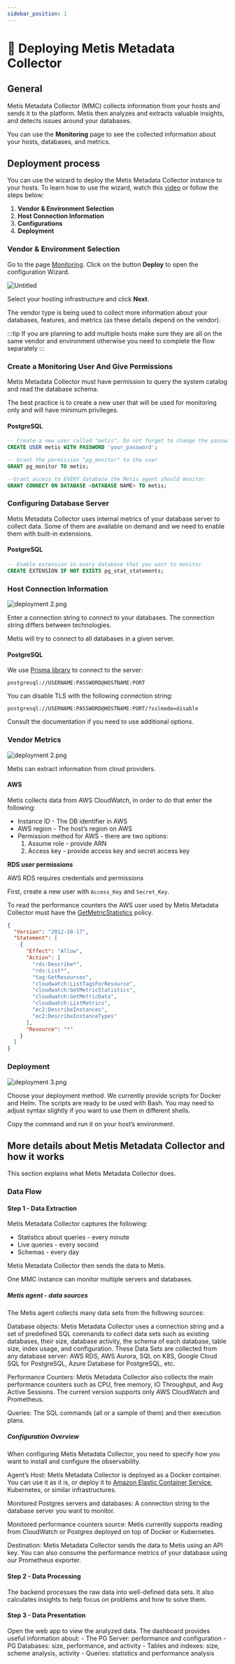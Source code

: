 ```yaml
---
sidebar_position: 1
---
```


# 🤖 Deploying Metis Metadata Collector

## General

Metis Metadata Collector (MMC) collects information from your hosts and sends it to the platform. Metis then analyzes and extracts valuable insights, and detects issues around your databases.

You can use the **Monitoring** page to see the collected information about your hosts, databases, and metrics.

## Deployment process

You can use the wizard to deploy the Metis Metadata Collector instance to your hosts. To learn how to use the wizard, watch this [video](https://youtu.be/K8yMuhfBGfU) or follow the steps below:

1. **Vendor & Environment Selection**
2. **Host Connection Information**
3. **Configurations**
4. **Deployment**

### **Vendor & Environment Selection**

Go to the page [Monitoring](https://app.metisdata.io/monitoring). Click on the button **Deploy** to open the configuration Wizard.

![Untitled](../Quickstart/New_PG_Wizard_Select_vendor.png)

Select your hosting infrastructure and click **Next**.

The vendor type is being used to collect more information about your databases, features, and metrics (as these details depend on the vendor).

:::tip
If you are planning to add multiple hosts make sure they are all on the same vendor and environment otherwise you need to complete the flow separately
:::

### Create a Monitoring User And Give Permissions

Metis Metadata Collector must have permission to query the system catalog and read the database schema.

The best practice is to create a new user that will be used for monitoring only and will have minimum privileges.

#### PostgreSQL

```sql
-- Create a new user called "metis". Do not forget to change the password.
CREATE USER metis WITH PASSWORD 'your_password';

-- Grant the permission "pg_monitor" to the user
GRANT pg_monitor TO metis;

--Grant access to EVERY database the Metis agent should monitor.
GRANT CONNECT ON DATABASE <DATABASE NAME> TO metis;
```

### Configuring Database Server

Metis Metadata Collector uses internal metrics of your database server to collect data. Some of them are available on demand and we need to enable them with built-in extensions.

#### PostgreSQL

```sql
-- Enable extension in every database that you want to monitor
CREATE EXTENSION IF NOT EXISTS pg_stat_statements;
```

### Host Connection Information

![deployment 2.png](Deploy%20Metis%20Agent/dep_2.png)

Enter a connection string to connect to your databases. The connection string differs between technologies.

Metis will try to connect to all databases in a given server.

#### PostgreSQL

We use [Prisma library](https://www.prisma.io/docs/orm/reference/connection-urls#postgresql) to connect to the server:

```
postgresql://USERNAME:PASSWORD@HOSTNAME:PORT
```

You can disable TLS with the following connection string:

```
postgresql://USERNAME:PASSWORD@HOSTNAME:PORT/?sslmode=disable
```

Consult the documentation if you need to use additional options.

### Vendor Metrics

![deployment 2.png](Deploy%20Metis%20Agent/dep_2.png)

Metis can extract information from cloud providers.

#### AWS

Metis collects data from AWS CloudWatch, in order to do that enter the following:

- Instance ID - The DB identifier in AWS
- AWS region - The host’s region on AWS
- Permission method for AWS - there are two options:
  1. Assume role - provide ARN
  2. Access key - provide access key and secret access key

**RDS user permissions**

AWS RDS requires credentials and permissions

First, create a new user with `Access_Key` and `Secret_Key`.

To read the performance counters the AWS user used by Metis Metadata Collector must have the [GetMetricStatistics](https://www.docs.metisdata.io/.aws.amazon.com/AmazonCloudWatch/latest/APIReference/API_GetMetricStatistics.html) policy.

```json
{
  "Version": "2012-10-17",
  "Statement": [
    {
      "Effect": "Allow",
      "Action": [
        "rds:Describe*",
        "rds:List*",
        "tag:GetResources",
        "cloudwatch:ListTagsForResource",
        "cloudwatch:GetMetricStatistics",
        "cloudwatch:GetMetricData",
        "cloudwatch:ListMetrics",
        "ec2:DescribeInstances",
        "ec2:DescribeInstanceTypes"
      ],
      "Resource": "*"
    }
  ]
}
```

### Deployment

![deployment 3.png](Deploy%20Metis%20Agent/dep_3.png)

Choose your deployment method. We currently provide scripts for Docker and Helm. The scripts are ready to be used with Bash. You may need to adjust syntax slightly if you want to use them in different shells.

Copy the command and run it on your host’s environment.

## More details about Metis Metadata Collector and how it works

This section explains what Metis Metadata Collector does.

### Data Flow

#### Step 1 - Data Extraction

Metis Metadata Collector captures the following:

- Statistics about queries - every minute
- Live queries - every second
- Schemas - every day

Metis Metadata Collector then sends the data to Metis.

One MMC instance can monitor multiple servers and databases.

##### Metis agent - data sources

The Metis agent collects many data sets from the following sources:

Database objects: Metis Metadata Collector uses a connection string and a set of predefined SQL commands to collect data sets such as existing databases, their size, database activity, the schema of each database, table size, index usage, and configuration. These Data Sets are collected from any database server: AWS RDS, AWS Aurora, SQL on K8S, Google Cloud SQL for PostgreSQL, Azure Database for PostgreSQL, etc.

Performance Counters: Metis Metadata Collector also collects the main performance counters such as CPU, free memory, IO Throughput, and Avg Active Sessions. The current version supports only AWS CloudWatch and Prometheus.

Queries: The SQL commands (all or a sample of them) and their execution plans.

##### Configuration Overview

When configuring Metis Metadata Collector, you need to specify how you want to install and configure the observability.

Agent’s Host: Metis Metadata Collector is deployed as a Docker container. You can use it as it is, or deploy it to [Amazon Elastic Container Service](https://aws.amazon.com/ecs/), Kubernetes, or similar infrastructures.

Monitored Postgres servers and databases: A connection string to the database server you want to monitor.

Monitored performance counters source: Metis currently supports reading from CloudWatch or Postgres deployed on top of Docker or Kubernetes.

Destination: Metis Metadata Collector sends the data to Metis using an API key. You can also consume the performance metrics of your database using our Prometheus exporter.

#### Step 2 - Data Processing

The backend processes the raw data into well-defined data sets. It also calculates insights to help focus on problems and how to solve them.

#### Step 3 - Data Presentation

Open the web app to view the analyzed data. The dashboard provides useful information about: - The PG Server: performance and configuration - PG Databases: size, performance, and activity - Tables and indexes: size, scheme analysis, activity - Queries: statistics and performance analysis
